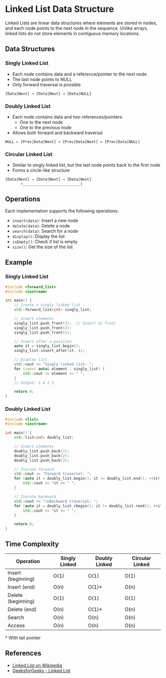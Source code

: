# Linked List Data Structure

Linked Lists are linear data structures where elements are stored in nodes, and each node points to the next node in the sequence. Unlike arrays, linked lists do not store elements in contiguous memory locations.

## Data Structures

### Singly Linked List
- Each node contains data and a reference/pointer to the next node
- The last node points to NULL
- Only forward traversal is possible
```
[Data|Next] → [Data|Next] → [Data|NULL]
```

### Doubly Linked List
- Each node contains data and two references/pointers:
  - One to the next node
  - One to the previous node
- Allows both forward and backward traversal
```
NULL ← [Prev|Data|Next] ↔ [Prev|Data|Next] ↔ [Prev|Data|NULL]
```

### Circular Linked List
- Similar to singly linked list, but the last node points back to the first node
- Forms a circle-like structure
```
[Data|Next] → [Data|Next] → [Data|Next]
       ↑__________________________|
```

## Operations

Each implementation supports the following operations:

- `insert(data)`: Insert a new node
- `delete(data)`: Delete a node
- `search(data)`: Search for a node
- `display()`: Display the list
- `isEmpty()`: Check if list is empty
- `size()`: Get the size of the list

## Example

### Singly Linked List
```cpp
#include <forward_list>
#include <iostream>

int main() {
    // Create a singly linked list
    std::forward_list<int> singly_list;

    // Insert elements
    singly_list.push_front(3);  // Insert at front
    singly_list.push_front(2);
    singly_list.push_front(1);

    // Insert after a position
    auto it = singly_list.begin();
    singly_list.insert_after(it, 4);

    // Display list
    std::cout << "Singly linked list: ";
    for (const auto& element : singly_list) {
        std::cout << element << " ";
    }
    // Output: 1 4 2 3

    return 0;
}
```

### Doubly Linked List
```cpp
#include <list>
#include <iostream>

int main() {
    std::list<int> doubly_list;

    // Insert elements
    doubly_list.push_back(1);
    doubly_list.push_back(2);
    doubly_list.push_back(3);

    // Iterate forward
    std::cout << "Forward traversal: ";
    for (auto it = doubly_list.begin(); it != doubly_list.end(); ++it) {
        std::cout << *it << " ";
    }

    // Iterate backward
    std::cout << "\nBackward traversal: ";
    for (auto it = doubly_list.rbegin(); it != doubly_list.rend(); ++it) {
        std::cout << *it << " ";
    }

    return 0;
}
```

## Time Complexity

| Operation | Singly Linked | Doubly Linked | Circular Linked |
|-----------|---------------|---------------|-----------------|
| Insert (beginning) | O(1) | O(1) | O(1) |
| Insert (end) | O(n) | O(1)* | O(n) |
| Delete (beginning) | O(1) | O(1) | O(1) |
| Delete (end) | O(n) | O(1)* | O(n) |
| Search | O(n) | O(n) | O(n) |
| Access | O(n) | O(n) | O(n) |

\* With tail pointer

## References

- [Linked List on Wikipedia](https://en.wikipedia.org/wiki/Linked_list)
- [GeeksforGeeks - Linked List](https://www.geeksforgeeks.org/linked-list-data-structure/)